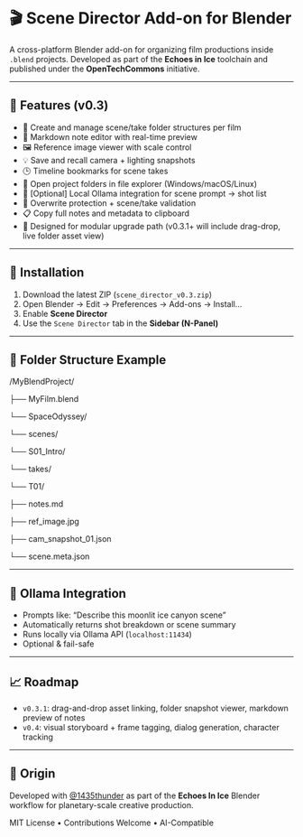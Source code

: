 # 🎬 Scene Director Add-on for Blender

A cross-platform Blender add-on for organizing film productions inside `.blend` projects. Developed as part of the **Echoes in Ice** toolchain and published under the **OpenTechCommons** initiative.

---

## 🔧 Features (v0.3)

- 📁 Create and manage scene/take folder structures per film
- 📝 Markdown note editor with real-time preview
- 🖼 Reference image viewer with scale control
- 💡 Save and recall camera + lighting snapshots
- 🕒 Timeline bookmarks for scene takes
- 📂 Open project folders in file explorer (Windows/macOS/Linux)
- 🧠 [Optional] Local Ollama integration for scene prompt → shot list
- 🔐 Overwrite protection + scene/take validation
- 📋 Copy full notes and metadata to clipboard
- 🧠 Designed for modular upgrade path (v0.3.1+ will include drag-drop, live folder asset view)

---

## 🚀 Installation

1. Download the latest ZIP (`scene_director_v0.3.zip`)
2. Open Blender → Edit → Preferences → Add-ons → Install...
3. Enable **Scene Director**
4. Use the `Scene Director` tab in the **Sidebar (N-Panel)**

---

## 📁 Folder Structure Example

/MyBlendProject/

├── MyFilm.blend

└── SpaceOdyssey/

└── scenes/

└── S01_Intro/

└── takes/

└── T01/

├── notes.md

├── ref_image.jpg

├── cam_snapshot_01.json

└── scene.meta.json


---

## 🤖 Ollama Integration

- Prompts like: “Describe this moonlit ice canyon scene”
- Automatically returns shot breakdown or scene summary
- Runs locally via Ollama API (`localhost:11434`)
- Optional & fail-safe

---

## 📈 Roadmap

- `v0.3.1`: drag-and-drop asset linking, folder snapshot viewer, markdown preview of notes
- `v0.4`: visual storyboard + frame tagging, dialog generation, character tracking

---

## 🧠 Origin

Developed with [@1435thunder](https://github.com/1435thunder) as part of the **Echoes In Ice** Blender workflow for planetary-scale creative production.

MIT License • Contributions Welcome • AI-Compatible
